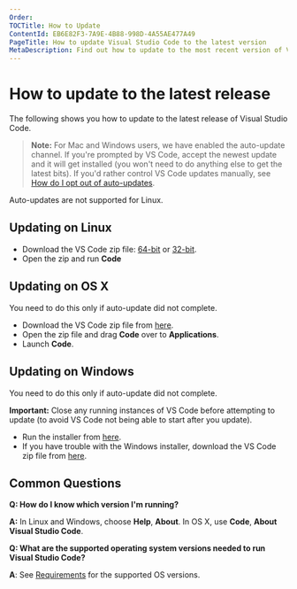 ```yaml
---
Order:
TOCTitle: How to Update
ContentId: EB6E82F3-7A9E-4B88-998D-4A55AE477A49
PageTitle: How to update Visual Studio Code to the latest version
MetaDescription: Find out how to update to the most recent version of Visual Studio Code – an evolved Code editing experience on Mac OS X, Linux and Windows.
---
```


# How to update to the latest release

The following shows you how to update to the latest release of Visual Studio Code.

>**Note:** For Mac and Windows users, we have enabled the auto-update channel. If you're prompted by VS Code, accept the newest update and it will get installed (you won't need to do anything else to get the latest bits). If you'd rather control VS Code updates manually, see [How do I opt out of auto-updates](/docs/supporting/faq.md#how-do-i-opt-out-of-vs-code-autoupdates).

Auto-updates are not supported for Linux.

## Updating on Linux

* Download the VS Code zip file: [64-bit](https://go.microsoft.com/fwlink/?LinkID=534108) or [32-bit](https://go.microsoft.com/fwlink/?LinkID=615206).
* Open the zip and run **Code**

## Updating on OS X

You need to do this only if auto-update did not complete.

* Download the VS Code zip file from [here](https://go.microsoft.com/fwlink/?LinkID=534106).
* Open the zip file and drag **Code** over to **Applications**.
* Launch **Code**.

## Updating on Windows

You need to do this only if auto-update did not complete.

**Important:** Close any running instances of VS Code before attempting to update (to avoid VS Code not being able to start after you update).

* Run the installer from [here](https://go.microsoft.com/fwlink/?LinkID=534107).
* If you have trouble with the Windows installer, download the VS Code zip file from [here](https://go.microsoft.com/fwlink/?LinkID=615207).

## Common Questions

**Q: How do I know which version I'm running?**

**A:** In Linux and Windows, choose **Help**, **About**. In OS X, use **Code**, **About Visual Studio Code**.


**Q: What are the supported operating system versions needed to run Visual Studio Code?**

**A**: See [Requirements](requirements) for the supported OS versions.
